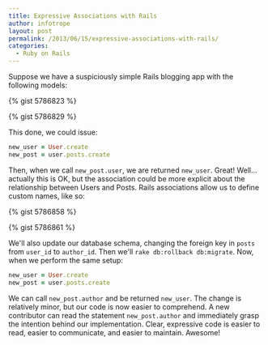 ```yaml
---
title: Expressive Associations with Rails
author: infotrope
layout: post
permalink: /2013/06/15/expressive-associations-with-rails/
categories:
  - Ruby on Rails
---
```

Suppose we have a suspiciously simple Rails blogging app with the following models:

{% gist 5786823 %}

{% gist 5786829 %}

This done, we could issue:

```ruby
new_user = User.create
new_post = user.posts.create
```

Then, when we call `new_post.user`, we are returned `new_user`. Great! Well&#8230;actually this is OK, but the association could be more explicit about the relationship between Users and Posts. Rails associations allow us to define custom names, like so:

{% gist 5786858 %}

{% gist 5786861 %}

We'll also update our database schema, changing the foreign key in `posts` from `user_id` to `author_id`. Then we'll `rake db:rollback db:migrate`. Now, when we perform the same setup:

```ruby
new_user = User.create
new_post = user.posts.create
```

We can call `new_post.author` and be returned `new_user`. The change is relatively minor, but our code is now easier to comprehend. A new contributor can read the statement `new_post.author` and immediately grasp the intention behind our implementation. Clear, expressive code is easier to read, easier to communicate, and easier to maintain. Awesome!
